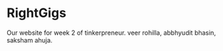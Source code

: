 # RightGigs
Our website for week 2 of tinkerpreneur. veer rohilla, abbhyudit bhasin, saksham ahuja. 
